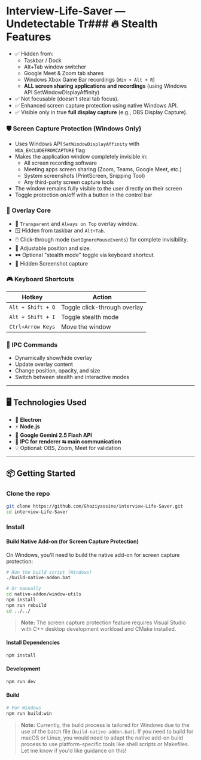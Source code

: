 #  Interview-Life-Saver — Undetectable Tr### 🔥 Stealth Features
- ✅ Hidden from:
  - Taskbar / Dock
  - Alt+Tab window switcher
  - Google Meet & Zoom tab shares
  - Windows Xbox Game Bar recordings (`Win + Alt + R`)
  - **ALL screen sharing applications and recordings** (using Windows API SetWindowDisplayAffinity)
- ✅ Not focusable (doesn't steal tab focus).
- ✅ Enhanced screen capture protection using native Windows API.
- ✅ Visible only in true **full display capture** (e.g., OBS Display Capture).

### 🛡️ Screen Capture Protection (Windows Only)
- Uses Windows API `SetWindowDisplayAffinity` with `WDA_EXCLUDEFROMCAPTURE` flag
- Makes the application window completely invisible in:
  - All screen recording software
  - Meeting apps screen sharing (Zoom, Teams, Google Meet, etc.)
  - System screenshots (PrintScreen, Snipping Tool)
  - Any third-party screen capture tools
- The window remains fully visible to the user directly on their screen
- Toggle protection on/off with a button in the control bar

### 🧱 Overlay Core
- 🔲 `Transparent` and `Always on Top` overlay window.
- 🪟 Hidden from taskbar and `Alt+Tab`.
- 🖱️ Click-through mode (`setIgnoreMouseEvents`) for complete invisibility.
- 📐 Adjustable position and size.
- 🕶️ Optional "stealth mode" toggle via keyboard shortcut.
- 📸 Hidden Screenshot capture

### 🎮 Keyboard Shortcuts
| Hotkey             | Action                        |
|--------------------|-------------------------------|
| `Alt + Shift + O`  | Toggle click-through overlay  |
| `Alt + Shift + I`  | Toggle stealth mode           |
| `Ctrl+Arrow Keys`  | Move the window               |

### 📡 IPC Commands
- Dynamically show/hide overlay
- Update overlay content
- Change position, opacity, and size
- Switch between stealth and interactive modes

---

## 🖥️ Technologies Used

- 🧪 **Electron**
- ⚡ **Node.js**
- 🧩 **Google Gemini 2.5 Flash API**
- 🎯 **IPC for renderer ⇆ main communication**
- 💡 Optional: OBS, Zoom, Meet for validation

---

## 📦 Getting Started

### Clone the repo

```bash
git clone https://github.com/Ghaziyassine/interview-Life-Saver.git
cd interview-Life-Saver
```

### Install

#### Build Native Add-on (for Screen Capture Protection)
On Windows, you'll need to build the native add-on for screen capture protection:

```bash
# Run the build script (Windows)
./build-native-addon.bat

# Or manually
cd native-addon/window-utils
npm install
npm run rebuild
cd ../../
```

> **Note:** The screen capture protection feature requires Visual Studio with C++ desktop development workload and CMake installed.

#### Install Dependencies

```bash
npm install
```

#### Development

```bash
npm run dev
```

#### Build

```bash
# For Windows
npm run build:win
```

> **Note:** Currently, the build process is tailored for Windows due to the use of the batch file (`build-native-addon.bat`). If you need to build for macOS or Linux, you would need to adapt the native add-on build process to use platform-specific tools like shell scripts or Makefiles. Let me know if you'd like guidance on this!
